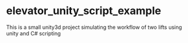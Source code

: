 # elevator_unity_script_example
This is a small unity3d project simulating the workflow of two lifts using unity and C# scripting
